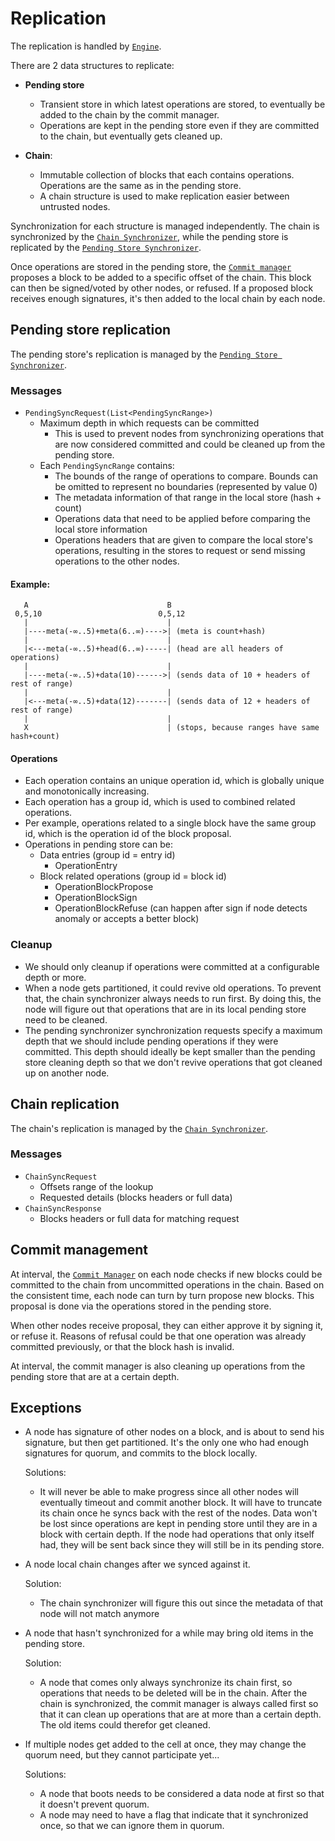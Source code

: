 
# Replication
The replication is handled by [`Engine`](src/engine/mod.rs).
 
There are 2 data structures to replicate:
* **Pending store**
    * Transient store in which latest operations are stored, to eventually be added to the chain by the commit manager. 
    * Operations are kept in the pending store even if they are committed to the chain, but eventually gets cleaned up.

* **Chain**: 
    * Immutable collection of blocks that each contains operations. Operations are the same as in the pending store.
    * A chain structure is used to make replication easier between untrusted nodes.

Synchronization for each structure is managed independently. The chain is synchronized by the [`Chain Synchronizer`](src/engine/chain_sync/mod.rs),
while the pending store is replicated by the [`Pending Store Synchronizer`](src/engine/pending_sync/mod.rs).

Once operations are stored in the pending store, the [`Commit manager`](src/engine/commit_manager/mod.rs) proposes a block to be 
added to a specific offset of the chain. This block can then be signed/voted by other nodes, or refused. If a proposed block
receives enough signatures, it's then added to the local chain by each node.

## Pending store replication
The pending store's replication is managed by the [`Pending Store Synchronizer`](src/engine/pending_sync/mod.rs).

### Messages
* `PendingSyncRequest(List<PendingSyncRange>)`
    * Maximum depth in which requests can be committed
      * This is used to prevent nodes from synchronizing operations that are now considered committed and could be cleaned up from
        the pending store.
    * Each `PendingSyncRange` contains:
      * The bounds of the range of operations to compare. Bounds can be omitted to represent no boundaries (represented by value 0)
      * The metadata information of that range in the local store (hash + count)
      * Operations data that need to be applied before comparing the local store information
      * Operations headers that are given to compare the local store's operations, resulting in the stores to request or send
        missing operations to the other nodes.

#### Example:
```
   A                               B
 0,5,10                          0,5,12
   |                               |
   |----meta(-∞..5)+meta(6..∞)---->| (meta is count+hash)
   |                               |
   |<---meta(-∞..5)+head(6..∞)-----| (head are all headers of operations)
   |                               |
   |----meta(-∞..5)+data(10)------>| (sends data of 10 + headers of rest of range)
   |                               |
   |<---meta(-∞..5)+data(12)-------| (sends data of 12 + headers of rest of range)
   |                               |
   X                               | (stops, because ranges have same hash+count)
```

#### Operations
* Each operation contains an unique operation id, which is globally unique and monotonically increasing.
* Each operation has a group id, which is used to combined related operations.
* Per example, operations related to a single block have the same group id, which is the operation id of the block proposal.
* Operations in pending store can be:
    * Data entries (group id = entry id)
        * OperationEntry
    * Block related operations (group id = block id)
        * OperationBlockPropose
        * OperationBlockSign
        * OperationBlockRefuse (can happen after sign if node detects anomaly or accepts a better block)

### Cleanup
* We should only cleanup if operations were committed at a configurable depth or more.
* When a node gets partitioned, it could revive old operations. 
  To prevent that, the chain synchronizer always needs to run first. By doing this, 
  the node will figure out that operations that are in its local pending store need 
  to be cleaned.
* The pending synchronizer synchronization requests specify a maximum depth that we should include
  pending operations if they were committed. This depth should ideally be kept smaller than the pending
  store cleaning depth so that we don't revive operations that got cleaned up on another node.

## Chain replication
The chain's replication is managed by the [`Chain Synchronizer`](src/engine/chain_sync/mod.rs).

### Messages
* `ChainSyncRequest`
  * Offsets range of the lookup
  * Requested details (blocks headers or full data)
* `ChainSyncResponse`
  * Blocks headers or full data for matching request


## Commit management
At interval, the [`Commit Manager`](src/engine/commit_manager/mod.rs) on each node checks if new blocks could
be committed to the chain from uncommitted operations in the chain. Based on the consistent time, each node can
turn by turn propose new blocks. This proposal is done via the operations stored in the pending store.

When other nodes receive proposal, they can either approve it by signing it, or refuse it. Reasons of refusal could
be that one operation was already committed previously, or that the block hash is invalid.

At interval, the commit manager is also cleaning up operations from the pending store that are at a certain depth.

## Exceptions
* A node has signature of other nodes on a block, and is about to send his signature, but then get partitioned.
  It's the only one who had enough signatures for quorum, and commits to the block locally.

  Solutions:
  * It will never be able to make progress since all other nodes will eventually timeout and commit another block.
    It will have to truncate its chain once he syncs back with the rest of the nodes.
    Data won't be lost since operations are kept in pending store until they are in a block with certain depth.
    If the node had operations that only itself had, they will be sent back since they will still be in its pending store.

* A node local chain changes after we synced against it.

  Solution: 
  * The chain synchronizer will figure this out since the metadata of that node will not match anymore

* A node that hasn't synchronized for a while may bring old items in the pending store.

  Solution:
  * A node that comes only always synchronize its chain first, so operations that needs to be deleted will be in the chain.
    After the chain is synchronized, the commit manager is always called first so that it can clean up operations that are
    at more than a certain depth. The old items could therefor get cleaned.
  
* If multiple nodes get added to the cell at once, they may change the quorum need, but they cannot participate yet...

  Solutions:
  * A node that boots needs to be considered a data node at first so that it doesn't prevent quorum.
  * A node may need to have a flag that indicate that it synchronized once, so that we can ignore them in quorum.


